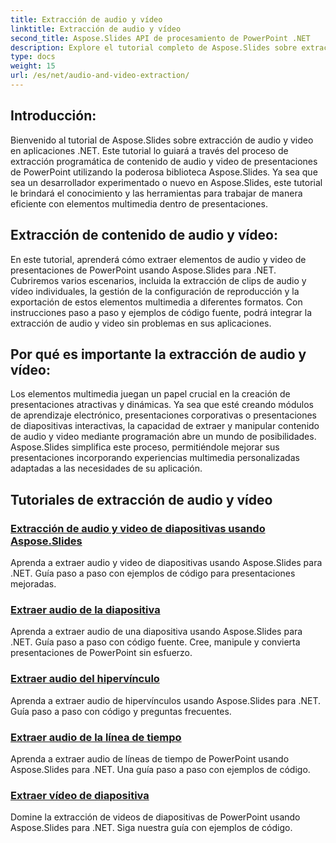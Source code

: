 ```yaml
---
title: Extracción de audio y vídeo
linktitle: Extracción de audio y vídeo
second_title: Aspose.Slides API de procesamiento de PowerPoint .NET
description: Explore el tutorial completo de Aspose.Slides sobre extracción de audio y video en aplicaciones .NET. Aprenda a extraer y manipular mediante programación elementos multimedia de presentaciones de PowerPoint.
type: docs
weight: 15
url: /es/net/audio-and-video-extraction/
---
```


## Introducción:

Bienvenido al tutorial de Aspose.Slides sobre extracción de audio y video en aplicaciones .NET. Este tutorial lo guiará a través del proceso de extracción programática de contenido de audio y video de presentaciones de PowerPoint utilizando la poderosa biblioteca Aspose.Slides. Ya sea que sea un desarrollador experimentado o nuevo en Aspose.Slides, este tutorial le brindará el conocimiento y las herramientas para trabajar de manera eficiente con elementos multimedia dentro de presentaciones.

## Extracción de contenido de audio y vídeo:

En este tutorial, aprenderá cómo extraer elementos de audio y video de presentaciones de PowerPoint usando Aspose.Slides para .NET. Cubriremos varios escenarios, incluida la extracción de clips de audio y vídeo individuales, la gestión de la configuración de reproducción y la exportación de estos elementos multimedia a diferentes formatos. Con instrucciones paso a paso y ejemplos de código fuente, podrá integrar la extracción de audio y video sin problemas en sus aplicaciones.

## Por qué es importante la extracción de audio y vídeo:

Los elementos multimedia juegan un papel crucial en la creación de presentaciones atractivas y dinámicas. Ya sea que esté creando módulos de aprendizaje electrónico, presentaciones corporativas o presentaciones de diapositivas interactivas, la capacidad de extraer y manipular contenido de audio y video mediante programación abre un mundo de posibilidades. Aspose.Slides simplifica este proceso, permitiéndole mejorar sus presentaciones incorporando experiencias multimedia personalizadas adaptadas a las necesidades de su aplicación.

## Tutoriales de extracción de audio y vídeo
### [Extracción de audio y video de diapositivas usando Aspose.Slides](./audio-and-video-extraction/)
Aprenda a extraer audio y video de diapositivas usando Aspose.Slides para .NET. Guía paso a paso con ejemplos de código para presentaciones mejoradas.
### [Extraer audio de la diapositiva](./extract-audio/)
Aprenda a extraer audio de una diapositiva usando Aspose.Slides para .NET. Guía paso a paso con código fuente. Cree, manipule y convierta presentaciones de PowerPoint sin esfuerzo.
### [Extraer audio del hipervínculo](./extract-audio-from-hyperlink/)
Aprenda a extraer audio de hipervínculos usando Aspose.Slides para .NET. Guía paso a paso con código y preguntas frecuentes.
### [Extraer audio de la línea de tiempo](./extract-audio-from-timeline/)
Aprenda a extraer audio de líneas de tiempo de PowerPoint usando Aspose.Slides para .NET. Una guía paso a paso con ejemplos de código.
### [Extraer vídeo de diapositiva](./extract-video/)
Domine la extracción de videos de diapositivas de PowerPoint usando Aspose.Slides para .NET. Siga nuestra guía con ejemplos de código.